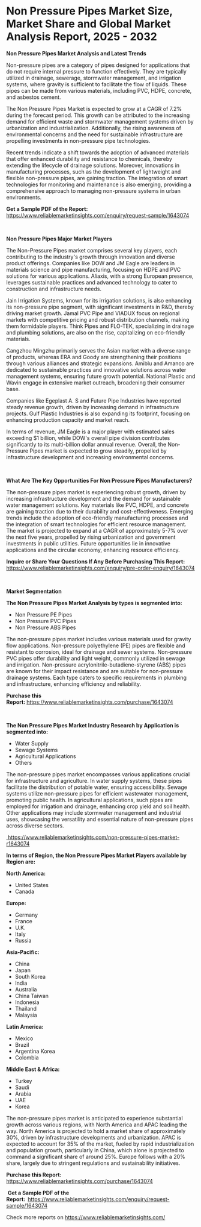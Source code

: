<p><h1>Non Pressure Pipes Market Size, Market Share and Global Market Analysis Report, 2025 - 2032</h1></p><p><strong>Non Pressure Pipes Market Analysis and Latest Trends</strong></p>
<p><p>Non-pressure pipes are a category of pipes designed for applications that do not require internal pressure to function effectively. They are typically utilized in drainage, sewerage, stormwater management, and irrigation systems, where gravity is sufficient to facilitate the flow of liquids. These pipes can be made from various materials, including PVC, HDPE, concrete, and asbestos cement.</p><p>The Non Pressure Pipes Market is expected to grow at a CAGR of 7.2% during the forecast period. This growth can be attributed to the increasing demand for efficient waste and stormwater management systems driven by urbanization and industrialization. Additionally, the rising awareness of environmental concerns and the need for sustainable infrastructure are propelling investments in non-pressure pipe technologies.</p><p>Recent trends indicate a shift towards the adoption of advanced materials that offer enhanced durability and resistance to chemicals, thereby extending the lifecycle of drainage solutions. Moreover, innovations in manufacturing processes, such as the development of lightweight and flexible non-pressure pipes, are gaining traction. The integration of smart technologies for monitoring and maintenance is also emerging, providing a comprehensive approach to managing non-pressure systems in urban environments.</p></p>
<p><strong>Get a Sample PDF of the Report:&nbsp;</strong> <a href="https://www.reliablemarketinsights.com/enquiry/request-sample/1643074?utm_campaign=3167&utm_medium=2&utm_source=Github&utm_content=ia&utm_term=01042025&utm_id=non-pressure-pipes">https://www.reliablemarketinsights.com/enquiry/request-sample/1643074</a></p>
<p>&nbsp;</p>
<p><strong>Non Pressure Pipes Major Market Players</strong></p>
<p><p>The Non-Pressure Pipes market comprises several key players, each contributing to the industry's growth through innovation and diverse product offerings. Companies like DOW and JM Eagle are leaders in materials science and pipe manufacturing, focusing on HDPE and PVC solutions for various applications. Aliaxis, with a strong European presence, leverages sustainable practices and advanced technology to cater to construction and infrastructure needs.</p><p>Jain Irrigation Systems, known for its irrigation solutions, is also enhancing its non-pressure pipe segment, with significant investments in R&D, thereby driving market growth. Jamal PVC Pipe and VIADUX focus on regional markets with competitive pricing and robust distribution channels, making them formidable players. Think Pipes and FLO-TEK, specializing in drainage and plumbing solutions, are also on the rise, capitalizing on eco-friendly materials.</p><p>Cangzhou Mingzhu primarily serves the Asian market with a diverse range of products, whereas ERA and Goody are strengthening their positions through various alliances and strategic expansions. Amiblu and Amanco are dedicated to sustainable practices and innovative solutions across water management systems, ensuring future growth potential. National Plastic and Wavin engage in extensive market outreach, broadening their consumer base.</p><p>Companies like Egeplast A. S and Future Pipe Industries have reported steady revenue growth, driven by increasing demand in infrastructure projects. Gulf Plastic Industries is also expanding its footprint, focusing on enhancing production capacity and market reach.</p><p>In terms of revenue, JM Eagle is a major player with estimated sales exceeding $1 billion, while DOW's overall pipe division contributes significantly to its multi-billion dollar annual revenue. Overall, the Non-Pressure Pipes market is expected to grow steadily, propelled by infrastructure development and increasing environmental concerns.</p></p>
<p>&nbsp;</p>
<p><strong>What Are The Key Opportunities For Non Pressure Pipes Manufacturers?</strong></p>
<p><p>The non-pressure pipes market is experiencing robust growth, driven by increasing infrastructure development and the demand for sustainable water management solutions. Key materials like PVC, HDPE, and concrete are gaining traction due to their durability and cost-effectiveness. Emerging trends include the adoption of eco-friendly manufacturing processes and the integration of smart technologies for efficient resource management. The market is projected to expand at a CAGR of approximately 5-7% over the next five years, propelled by rising urbanization and government investments in public utilities. Future opportunities lie in innovative applications and the circular economy, enhancing resource efficiency.</p></p>
<p><strong>Inquire or Share Your Questions If Any Before Purchasing This Report:</strong> <a href="https://www.reliablemarketinsights.com/enquiry/pre-order-enquiry/1643074?utm_campaign=3167&utm_medium=2&utm_source=Github&utm_content=ia&utm_term=01042025&utm_id=non-pressure-pipes">https://www.reliablemarketinsights.com/enquiry/pre-order-enquiry/1643074</a></p>
<p>&nbsp;</p>
<p><strong>Market Segmentation</strong></p>
<p><strong>The Non Pressure Pipes Market Analysis by types is segmented into:</strong></p>
<p><ul><li>Non Pressure PE Pipes</li><li>Non Pressure PVC Pipes</li><li>Non Pressure ABS Pipes</li></ul></p>
<p><p>The non-pressure pipes market includes various materials used for gravity flow applications. Non-pressure polyethylene (PE) pipes are flexible and resistant to corrosion, ideal for drainage and sewer systems. Non-pressure PVC pipes offer durability and light weight, commonly utilized in sewage and irrigation. Non-pressure acrylonitrile-butadiene-styrene (ABS) pipes are known for their impact resistance and are suitable for non-pressure drainage systems. Each type caters to specific requirements in plumbing and infrastructure, enhancing efficiency and reliability.</p></p>
<p><strong>Purchase this Report:&nbsp;</strong><a href="https://www.reliablemarketinsights.com/purchase/1643074?utm_campaign=3167&utm_medium=2&utm_source=Github&utm_content=ia&utm_term=01042025&utm_id=non-pressure-pipes">https://www.reliablemarketinsights.com/purchase/1643074</a></p>
<p>&nbsp;</p>
<p><strong>The Non Pressure Pipes Market Industry Research by Application is segmented into:</strong></p>
<p><ul><li>Water Supply</li><li>Sewage Systems</li><li>Agricultural Applications</li><li>Others</li></ul></p>
<p><p>The non-pressure pipes market encompasses various applications crucial for infrastructure and agriculture. In water supply systems, these pipes facilitate the distribution of potable water, ensuring accessibility. Sewage systems utilize non-pressure pipes for efficient wastewater management, promoting public health. In agricultural applications, such pipes are employed for irrigation and drainage, enhancing crop yield and soil health. Other applications may include stormwater management and industrial uses, showcasing the versatility and essential nature of non-pressure pipes across diverse sectors.</p></p>
<p><a href="https://www.reliablemarketinsights.com/non-pressure-pipes-market-r1643074?utm_campaign=3167&utm_medium=2&utm_source=Github&utm_content=ia&utm_term=01042025&utm_id=non-pressure-pipes">&nbsp;https://www.reliablemarketinsights.com/non-pressure-pipes-market-r1643074</a></p>
<p><strong>In terms of Region, the Non Pressure Pipes Market Players available by Region are:</strong></p>
<p>
    <p> <strong> North America: </strong>
        <ul>
            <li>United States</li>
            <li>Canada</li>
        </ul>
        </p> 
    <p> <strong> Europe: </strong>
        <ul>
            <li>Germany</li>
            <li>France</li>
            <li>U.K.</li>
            <li>Italy</li>
            <li>Russia</li>
        </ul>
        </p> 
    <p> <strong> Asia-Pacific: </strong>
        <ul>
            <li>China</li>
            <li>Japan</li>
            <li>South Korea</li>
            <li>India</li>
            <li>Australia</li>
            <li>China Taiwan</li>
            <li>Indonesia</li>
            <li>Thailand</li>
            <li>Malaysia</li>
        </ul>
        </p> 
    <p> <strong> Latin America: </strong>
        <ul>
            <li>Mexico</li>
            <li>Brazil</li>
            <li>Argentina Korea</li>
            <li>Colombia</li>
        </ul>
        </p> 
    <p> <strong> Middle East & Africa: </strong>
        <ul>
            <li>Turkey</li>
            <li>Saudi</li>
            <li>Arabia</li>
            <li>UAE</li>
            <li>Korea</li>
        </ul>
    </p>
    </p>
<p><p>The non-pressure pipes market is anticipated to experience substantial growth across various regions, with North America and APAC leading the way. North America is projected to hold a market share of approximately 30%, driven by infrastructure developments and urbanization. APAC is expected to account for 35% of the market, fueled by rapid industrialization and population growth, particularly in China, which alone is projected to command a significant share of around 25%. Europe follows with a 20% share, largely due to stringent regulations and sustainability initiatives.</p></p>
<p><strong>Purchase this Report: </strong><a href="https://www.reliablemarketinsights.com/purchase/1643074?utm_campaign=3167&utm_medium=2&utm_source=Github&utm_content=ia&utm_term=01042025&utm_id=non-pressure-pipes">https://www.reliablemarketinsights.com/purchase/1643074</a></p>
<p>&nbsp;<strong>Get a Sample PDF of the Report:&nbsp;&nbsp;</strong><a href="https://www.reliablemarketinsights.com/enquiry/request-sample/1643074?utm_campaign=3167&utm_medium=2&utm_source=Github&utm_content=ia&utm_term=01042025&utm_id=non-pressure-pipes">https://www.reliablemarketinsights.com/enquiry/request-sample/1643074</a></p>
<p><strong></strong></p>
<p>Check more reports on <a href="https://www.reliablemarketinsights.com/?utm_campaign=3167&utm_medium=2&utm_source=Github&utm_content=ia&utm_term=01042025&utm_id=non-pressure-pipes">https://www.reliablemarketinsights.com/</a></p>